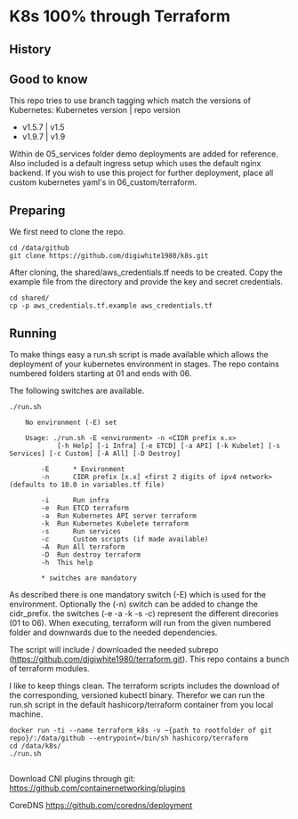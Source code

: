 # K8s 100% through Terraform

## History

## Good to know
This repo tries to use branch tagging which match the versions of Kubernetes:
Kubernetes version | repo version
* v1.5.7 | v1.5
* v1.9.7 | v1.9

Within de 05_services folder demo deployments are added for reference. Also included is a default ingress setup which uses the default nginx backend.
If you wish to use this project for further deployment, place all custom kubernetes yaml's in 06_custom/terraform.

## Preparing
We first need to clone the repo.
```
cd /data/github
git clone https://github.com/digiwhite1980/k8s.git
```
After cloning, the shared/aws_credentials.tf needs to be created. Copy the example file from the directory and provide the key and secret credentials.
```
cd shared/
cp -p aws_credentials.tf.example aws_credentials.tf
```

## Running
To make things easy a run.sh script is made available which allows the deployment of your kubernetes environment in stages.
The repo contains numbered folders starting at 01 and ends with 06.

The following switches are available.
```
./run.sh

	No environment (-E) set

	Usage: ./run.sh -E <environment> -n <CIDR prefix x.x>
			[-h Help] [-i Infra] [-e ETCD] [-a API] [-k Kubelet] [-s Services] [-c Custom] [-A All] [-D Destroy]

		-E		* Environment
		-n		CIDR prefix [x.x] <first 2 digits of ipv4 network> (defaults to 10.0 in variables.tf file)

		-i		Run infra
		-e 	Run ETCD terraform
		-a 	Run Kubernetes API server terraform
		-k 	Run Kubernetes Kubelete terraform
		-s		Run services
		-c		Custom scripts (if made available)
		-A 	Run All terraform
		-D 	Run destroy terraform
		-h 	This help

		* switches are mandatory
```
As described there is one mandatory switch (-E) which is used for the environment. Optionally the (-n) switch can be added to change the cidr_prefix.
the switches (-e -a -k -s -c) represent the different direcories (01 to 06). When executing, terraform will run from the given numbered folder and downwards due to the needed dependencies.

The script will include / downloaded the needed subrepo (https://github.com/digiwhite1980/terraform.git). This repo contains a bunch of terraform modules.

I like to keep things clean. The terraform scripts includes the download of the corresponding, versioned kubectl binary. Therefor we can run the run.sh script in the default
hashicorp/terraform container from you local machine.
```
docker run -ti --name terraform_k8s -v ~{path to rootfolder of git repo}/:/data/github --entrypoint=/bin/sh hashicorp/terraform
cd /data/k8s/
./run.sh
```

## 
Download CNI plugins through git:
https://github.com/containernetworking/plugins

CoreDNS
https://github.com/coredns/deployment
